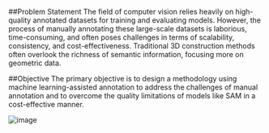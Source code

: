 ##Problem Statement
The field of computer vision relies heavily on high-quality annotated datasets for training and evaluating models. However, the process of manually annotating these large-scale datasets is laborious, time-consuming, and often poses challenges in terms of scalability, consistency, and cost-effectiveness. Traditional 3D construction methods often overlook the richness of semantic information, focusing more on geometric data.

##Objective
The primary objective is to design a methodology using machine learning-assisted annotation to address the challenges of manual annotation and to overcome the quality limitations of models like SAM in a cost-effective manner. 

![image](https://github.com/snackasnack/CAM4SAM/assets/72505694/1b0f2606-4d0b-4c41-9e26-d6365c800334)
